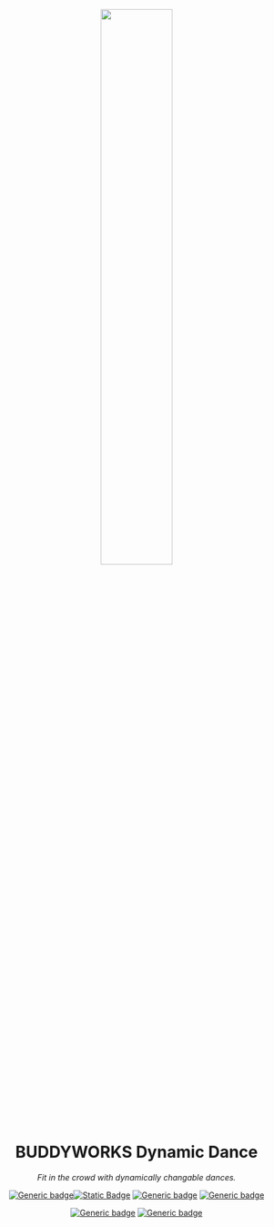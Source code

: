 <div align="center">

<a href="https://buddyworks.wtf"><img width=50% src="https://splash.buddyworks.wtf/tckAqsHD.png"></img></a>  
# BUDDYWORKS Dynamic Dance
*Fit in the crowd with dynamically changable dances.*

[![Generic badge](https://img.shields.io/github/downloads/BUDDYWORKS-VR/dynamic-dance/total?label=Downloads)](https://github.com/BUDDYWORKS-VR/dynamic-dance/releases/latest)[![Static Badge](https://img.shields.io/badge/%2B1.6k*-blue)](https://github.com/BUDDYWORKS-VR/dynamic-dance/releases/latest)
[![Generic badge](https://img.shields.io/badge/License-BDAL-yellow)](https://github.com/BUDDYWORKS-VR/poses-extension/blob/main/LICENSE)
[![Generic badge](https://img.shields.io/badge/Unity-2022.3.22f1-red.svg)](https://unity3d.com/unity/whats-new/2022.3.22)

[![Generic badge](https://img.shields.io/discord/1115323445316702269?color=%237289da&label=DISCORD&logo=Discord&style=for-the-badge)](https://discord.buddyworks.wtf/)
[![Generic badge](https://img.shields.io/endpoint.svg?url=https%3A%2F%2Fshieldsio-patreon.vercel.app%2Fapi%3Fusername%3Dbuddy_de%26type%3Dpatrons&style=for-the-badge)](https://www.patreon.com/c/buddy_de)
  
</div>